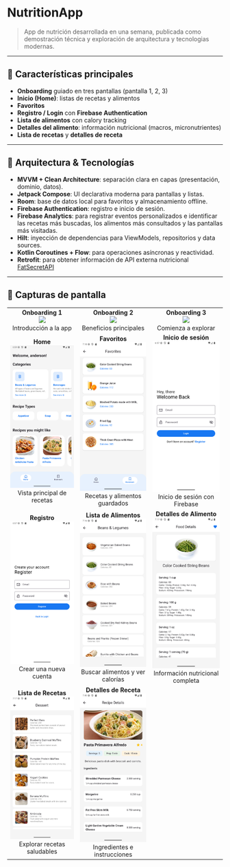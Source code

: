 # NutritionApp

> App de nutrición desarrollada en una semana, publicada como demostración técnica y exploración de arquitectura y tecnologias modernas.

---

## 🚀 Características principales

- **Onboarding** guiado en tres pantallas (pantalla 1, 2, 3)
- **Inicio (Home)**: listas de recetas y alimentos
- **Favoritos**
- **Registro / Login** con **Firebase Authentication**
- **Lista de alimentos** con calory tracking
- **Detalles del alimento**: información nutricional (macros, micronutrientes)
- **Lista de recetas** y **detalles de receta**

---

## 🧱 Arquitectura & Tecnologías

- **MVVM + Clean Architecture**: separación clara en capas (presentación, dominio, datos).
- **Jetpack Compose**: UI declarativa moderna para pantallas y listas.
- **Room**: base de datos local para favoritos y almacenamiento offline.
- **Firebase Authentication**: registro e inicio de sesión.
- **Firebase Analytics**: para registrar eventos personalizados e identificar las recetas más buscadas, los alimentos más consultados y las pantallas más visitadas.
- **Hilt**: inyección de dependencias para ViewModels, repositorios y data sources.
- **Kotlin Coroutines + Flow**: para operaciones asíncronas y reactividad.
- **Retrofit**: para obtener información de API externa nutricional [FatSecretAPI](https://platform.fatsecret.com/)

---

## 📸 Capturas de pantalla

<table>
  <tr>
    <td align="center">
      <strong>Onboarding 1</strong><br/>
      <img src="images/onboarding_screen_1.png" width="200"/><br/>
      Introducción a la app
    </td>
    <td align="center">
      <strong>Onboarding 2</strong><br/>
      <img src="images/onboarding_screen_2.png" width="200"/><br/>
      Beneficios principales
    </td>
    <td align="center">
      <strong>Onboarding 3</strong><br/>
      <img src="images/onboarding_screen_3.png" width="200"/><br/>
      Comienza a explorar
    </td>
  </tr>
  <tr>
    <td align="center">
      <strong>Home</strong><br/>
      <img src="images/home_screen.png" width="200"/><br/>
      Vista principal de recetas
    </td>
    <td align="center">
      <strong>Favoritos</strong><br/>
      <img src="images/favorites_screen.png" width="200"/><br/>
      Recetas y alimentos guardados
    </td>
    <td align="center">
      <strong>Inicio de sesión</strong><br/>
      <img src="images/login_screen.png" width="200"/><br/>
      Inicio de sesión con Firebase
    </td>
  </tr>
  <tr>
    <td align="center">
      <strong>Registro</strong><br/>
      <img src="images/register_screen.png" width="200"/><br/>
      Crear una nueva cuenta
    </td>
    <td align="center">
      <strong>Lista de Alimentos</strong><br/>
      <img src="images/food_list_screen.png" width="200"/><br/>
      Buscar alimentos y ver calorías
    </td>
    <td align="center">
      <strong>Detalles de Alimento</strong><br/>
      <img src="images/food_details_screen.png" width="200"/><br/>
      Información nutricional completa
    </td>
  </tr>
  <tr>
    <td align="center">
      <strong>Lista de Recetas</strong><br/>
      <img src="images/recipe_list_screen.png" width="200"/><br/>
      Explorar recetas saludables
    </td>
    <td align="center">
      <strong>Detalles de Receta</strong><br/>
      <img src="images/recipe_details_screen.png" width="200"/><br/>
      Ingredientes e instrucciones
    </td>
    <td></td>
  </tr>
</table>
